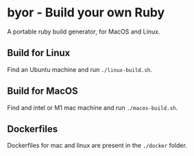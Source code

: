 # byor - Build your own Ruby

A portable ruby build generator, for MacOS and Linux.

## Build for Linux

Find an Ubuntu machine and run `./linux-build.sh`.

## Build for MacOS

Find and intel or M1 mac machine and run `./macos-build.sh`.

## Dockerfiles

Dockerfiles for mac and linux are present in the `./docker` folder.
